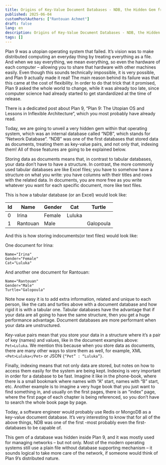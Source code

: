 ```yaml
---
title: Origins of Key-Value Document Databases - NDB, the Hidden Gem from Plan 9
published: 2025-06-04
customPostAuthors: ["Rantouan Achmet"]
draft: false
lang: en
description: Origins of Key-Value Document Databases - NDB, the Hidden Gem from Plan 9
tags: []
---
```


Plan 9 was a utopian operating system that failed. It’s vision was to make distributed computing an everyday thing by treating everything as a file. And when we say everything, we mean everything, so even the hardware of each computer – allowing you to share that hardware with other machines easily. Even though this sounds technically impossible, it is very possible, and Plan 9 actually made it real! The main reason behind its failure was that this came at the cost of flexibility. In order to do that trick that it promised, Plan 9 asked the whole world to change, while it was already too late, since computer science had already started to get standardized at the time of release.

There is a dedicated post about Plan 9, “Plan 9: The Utopian OS and Lessons in Inflexible Architecture“, which you most probably have already read.

Today, we are going to unveil a very hidden gem within that operating system, which was an internal database called “NDB”, which stands for “Network Database”. “NDB” was one of the first databases that stored data as documents, treating them as key-value pairs, and not only that, indexing them! All of those features are going to be explained below.

Storing data as documents means that, in contrast to tabular databases, your data don’t have to have a structure.
In contrast, the more commonly used tabular databases are like Excel files; you have to somehow have a structure on what you write: you have columns with their titles and rows with the related data.
In documents, you are more free as you write whatever you want for each specific document, more like text files.

This is how a tabular database (or an Excel) would look like:

| Id | Name | Gender | Cat | Turtle |
| --- | --- | --- | --- | --- |
| 0 | Irina | Female | Luluka | |
| 1 | Rantouan | Male | | Galopoula |

And this is how storing indocuments(or text files) would look like:

One document for Irina:

```
Name="Irina"
Gender="Female"
Cat="Luluka"
```

And another one document for Rantouan:
```
Name="Rantouan"
Gender="Male"
Turtle="Galopoula"
```

Note how easy it is to add extra information, related and unique to each person, like the cats and turtles above with a document database and how rigid it is with a tabular one. Tabular databases have the advantage that if your data are all going to have the same structure, then you get a huge performance advantage. Document databases are more performant when your data are unstructured.

Key-value pairs mean that you store your data in a structure where it’s a pair of key (names) and values, like in the document examples above: `Pet=Luluka`. We mention this because when you store data as documents, there are many other ways to store them as well, for example, XML `<Pet>Luluka</Pet>` or JSON `{“Pet” : “Luluka”}`.

Finally, indexing means that not only data are stored, but notes on how to access them easily for the system are being kept. Indexing is very important in order for a database to be fast.
Imagine it like in the phone-book, where there is a small bookmark where names with “A” start, names with “B” start, etc. Another example is to imagine a very huge book that you just want to find something in, and usually on the first pages, there is an “index” page, where the first page of each chapter is being referenced, so you don’t have to search the whole book page by page.

Today, a software engineer would probably use Redis or MongoDB as a key-value document database. It’s very interesting to know that for all of the above things, NDB was one of the first -most probably even the first- databases to be capable of.

This gem of a database was hidden inside Plan 9, and it was mostly used for managing networks – but not only. Most of the modern operating systems still use a plain file without database supporting mechanism – it sounds logical to take more care of the network, if someone would think of Plan 9’s distributed nature.
